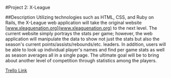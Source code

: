 #Project 2: X-League

##Description
Utilizing technologies such as HTML, CSS, and Ruby on Rails, the X-League web application will take the original website [www.xleaguenation.org](www.xleaguenation.org) to the next level. The current website simply portrays the stats per game; however, the web application will manipulate the data to show not just the stats but also the season's current points/assists/rebounds/etc. leaders. In addition, users will be able to look up individual player's names and find per game stats as well as season averages all in a single page. The ultimate goal will be to bring about another level of competition through statistics among the players.

[Trello Link](https://trello.com/b/582FLLtx/project-2-x-league)